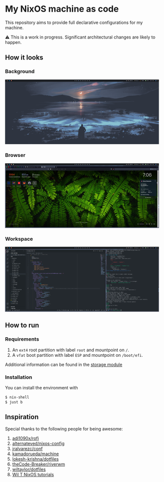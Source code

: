 # My NixOS machine as code

This repository aims to provide
full declarative configurations
for my machine.

:warning: This is a work in progress.
Significant architectural changes are likely to happen.

## How it looks

### Background

![background](/static/background.png)

### Browser

![browser](/static/browser.png)

### Workspace

![workspace](/static/workspace.png)

## How to run

### Requirements

1. An `ext4` root partition with label `root` and mountpoint on `/`.
1. A `vfat` boot partition with label `ESP` and mountpoint on `/boot/efi`.

Additional information can be found in the
[storage module](/modules/storage/default.nix)

### Installation

You can install the environment with

```
$ nix-shell
$ just b
```

## Inspiration

Special thanks to the following people
for being awesome:

1. [adi1090x/rofi](https://github.com/adi1090x/rofi)
1. [alternateved/nixos-config](https://github.com/alternateved/nixos-config)
1. [jralvarezc/conf](https://github.com/jralvarezc/conf/tree/master/hosts/profiles)
1. [kamadorueda/machine](https://github.com/kamadorueda/machine)
1. [lokesh-krishna/dotfiles](https://github.com/lokesh-krishna/dotfiles)
1. [theCode-Breaker/riverwm](https://github.com/theCode-Breaker/riverwm)
1. [wiltaylor/dotfiles](https://github.com/wiltaylor/dotfiles)
1. [Wil T NixOS tutorials](https://www.youtube.com/playlist?list=PL-saUBvIJzOkjAw_vOac75v-x6EzNzZq-)
